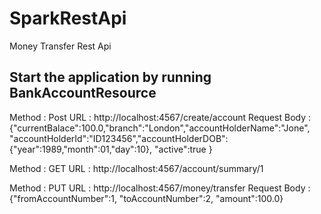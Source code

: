 # SparkRestApi
 Money Transfer Rest Api
 
 <h2>Start the application by running BankAccountResource</h2>

 
Method 	  	 :   Post
URL  		 	 :   http://localhost:4567/create/account
Request Body  	 :  {"currentBalace":100.0,"branch":"London","accountHolderName":"Jone", "accountHolderId":"ID123456","accountHolderDOB":{"year":1989,"month":01,"day":10}, "active":true }



Method 	  	  :   GET
URL  			  :   http://localhost:4567/account/summary/1

 

Method 	  	  :   PUT
URL  			  :   http://localhost:4567/money/transfer 
Request Body  	  :  {"fromAccountNumber":1, "toAccountNumber":2, "amount":100.0}
